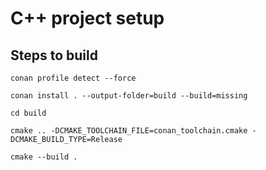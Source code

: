 # C++ project setup

## Steps to build
```
conan profile detect --force
```

```
conan install . --output-folder=build --build=missing
```

```
cd build
```

```
cmake .. -DCMAKE_TOOLCHAIN_FILE=conan_toolchain.cmake -DCMAKE_BUILD_TYPE=Release
```

```
cmake --build .
```
